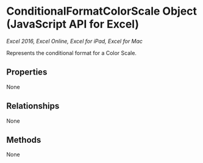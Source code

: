 # ConditionalFormatColorScale Object (JavaScript API for Excel)

_Excel 2016, Excel Online, Excel for iPad, Excel for Mac_

Represents the conditional format for a Color Scale.

## Properties

None

## Relationships
None


## Methods
None

